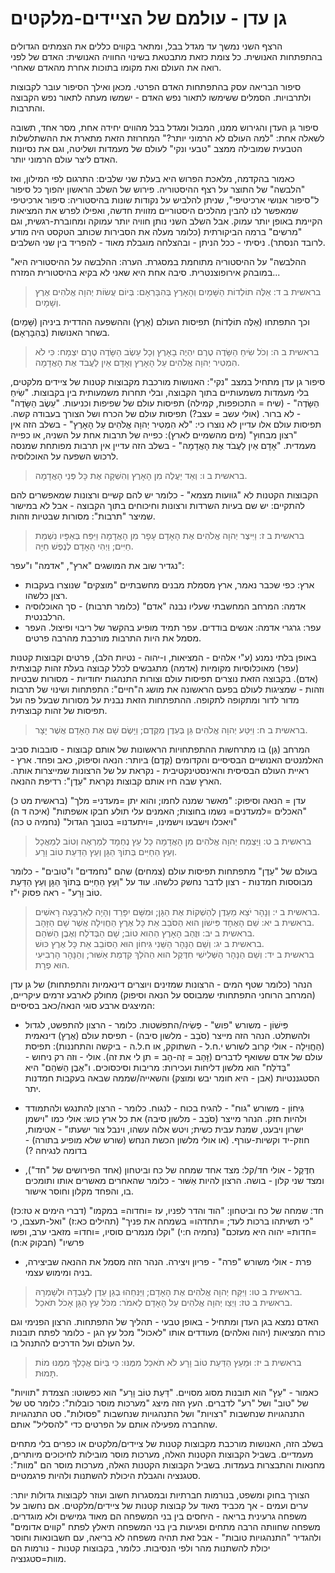 # גן עדן - עולמם של הציידים-מלקטים

הרצף השני נמשך עד מגדל בבל, ומתאר בקווים כללים את הצמתים הגדולים בהתפתחות האנושית.
כל צומת כזאת מתבטאת בשינוי החוויה האנושית: האדם של לפני רואה את העולם ואת מקומו בתוכות אחרת מהאדם שאחרי.

סיפור הבריאה עסק בהתפתחות האדם הפרטי. מכאן ואילך הסיפור עובר לקבוצות ולתרבויות. הסמלים ששימשו לתאור נפש האדם - ישמשו מעתה לתאור נפש הקבוצה והתרבות.

סיפור גן העדן והגירוש ממנו, המבול ומגדל בבל מהווים יחידה אחת, מסר אחד, תשובה לשאלה אחת: "למה העולם לא הרמוני יותר?"
המחרוזת הזאת מתארת את ההשתלשלות הטבעית שמובילה ממצב "טבעי ונקי" לעולם של מעמדות ושליטה, וגם את נסיונות האדם ליצר עולם הרמוני יותר.

כאמור בהקדמה, מלאכת הפרוש היא בעלת שני שלבים: התרגום לפי המילון, ואז "הלבשה" של התוצר על רצף ההיסטוריה.
פירוש של השלב הראשון יהפוך כל סיפור ל"סיפור אנושי ארכיטיפי", שניתן להלביש על נקודות שונות בהיסטוריה: סיפור ארכיטיפי שמאפשר לנו להבין מהלכים היסטוריים מזווית חדשה, ואפילו לפרש את המציאות הקיימת באופן יותר עמוק.
אבל השלב השני נותן חוויה יותר עמוקה ומחוברת-רגשית, וגם "מרשים" ברמה הביקורתית (כלומר מעלה את הסבירות שכותב הטקסט היה מודע לרובד הנסתר).
ניסיתי - ככל הניתן - ובהצלחה מוגבלת מאוד - להפריד בין שני השלבים.

<history>
"ההלבשה" על ההיסטוריה מתוחמת במסגרת. הערה: ההלבשה על ההיסטוריה היא במובהק אירופוצנטרית. סיבה אחת היא שאני לא בקיא בהיסטורית המזרח...
</history>


> בראשית ב ד: אֵלֶּה תוֹלְדוֹת הַשָּׁמַיִם וְהָאָרֶץ בְּהִבָּרְאָם:  בְּיוֹם עֲשׂוֹת יְהוָה אֱלֹהִים אֶרֶץ וְשָׁמָיִם.  

וכך התפתחו (אֵלֶּה תוֹלְדוֹת) תפיסות העולם (אָרֶץ) וההשפעה ההדדית ביניהן (שָּׁמַיִם) בשחר האנושות (בְּהִבָּרְאָם).

> בראשית ב ה: וְכֹל שִׂיחַ הַשָּׂדֶה טֶרֶם יִהְיֶה בָאָרֶץ וְכָל עֵשֶׂב הַשָּׂדֶה טֶרֶם יִצְמָח:  כִּי לֹא הִמְטִיר יְהוָה אֱלֹהִים עַל הָאָרֶץ וְאָדָם אַיִן לַעֲבֹד אֶת הָאֲדָמָה.  

סיפור גן עדן מתחיל במצב "נקי": האנושות מורכבת מקבוצות קטנות של ציידים מלקטים, בלי מעמדות משמעותיים בתוך הקבוצה, ובלי תחרות משמעותית בין בקבוצות.
"שִׂיחַ הַשָּׂדֶה" - (שיח = התכופפות, קמילה) תפיסות עולם של שפיפות וכניעות.
"עֵשֶׂב הַשָּׂדֶה" - לא ברור. (אולי עשב = עצב?) תפיסות עולם של הכרח ושל הצורך בעבודה קשה.
תפיסות עולם אלו עדיין לא נוצרו כי:
"לֹא הִמְטִיר יְהוָה אֱלֹהִים עַל הָאָרֶץ" - בשלב הזה אין "רצון מבחוץ" (מים מהשמיים לארץ): כפייה של תרבות אחת על השניה, או כפייה מעמדית.
"אָדָם אַיִן לַעֲבֹד אֶת הָאֲדָמָה" - בשלב הזה עדיין אין תרבות מפותחת שמנסה לרכוש השפעה על האוכלוסיה.

> בראשית ב ו: וְאֵד יַעֲלֶה מִן הָאָרֶץ וְהִשְׁקָה אֶת כָּל פְּנֵי הָאֲדָמָה.  

הקבוצות הקטנות לא "גוועות מצמא" - כלומר יש להם קשיים ורצונות שמאפשרים להם להתקיים: יש שם בעיות השרדות ורצונות וחיכוחים בתוך הקבוצה - אבל לא במישור שמיצר "תרבות": מסורות שבטיות וזהות.

> בראשית ב ז: וַיִּיצֶר יְהוָה אֱלֹהִים אֶת הָאָדָם עָפָר מִן הָאֲדָמָה וַיִּפַּח בְּאַפָּיו נִשְׁמַת חַיִּים; וַיְהִי הָאָדָם לְנֶפֶשׁ חַיָּה.  

נגדיר שוב את המושגים "ארץ", "אדמה" ו"עפר":

- ארץ: כפי שכבר נאמר, ארץ מסמלת מבנים מחשבתיים "מוצקים" שנוצרו בעקבות רצון כלשהו.
- אדמה: המרחב המחשבתי שעליו נבנה "אדם" (כלומר תרבות) - סך האוכלוסיה הרלבנטית.
- עפר: גרגרי אדמה: אנשים בודדים. עפר תמיד מופיע בהקשר של ריבוי ופיצול. העפר מסמל את היות התרבות מורכבת מהרבה פרטים.

באופן בלתי נמנע (ע"י אלהים - המציאות, ו-יהוה - נטיות הלב), פרטים וקבוצות קטנות (עפר) מאוכלוסיות מקומיות (אדמה) מתגבשים לכלל קבוצה בעלת זהות קבוצתית (אדם). בקבוצה הזאת נוצרים תפיסות עולם וצורות התנהגות יחודיות - מסורות שבטיות וזהות - שמציגות לעולם בפעם הראשונה את מושג ה"חיים": התפתחות ושינוי של תרבות מדור לדור ומתקופה לתקופה. ההתפתחות הזאת נבנית על מסורות שבעל פה ועל תפיסות של זהות קבוצתית.

> בראשית ב ח: וַיִּטַּע יְהוָה אֱלֹהִים גַּן בְּעֵדֶן מִקֶּדֶם; וַיָּשֶׂם שָׁם אֶת הָאָדָם אֲשֶׁר יָצָר.  

המרחב (גַּן) בו מתרחשות ההתפתחויות הראשונות של אותם קבוצות - סובבות סביב האלמנטים האנושיים הבסיסיים והקדומים (קֶּדֶם) ביותר: הנאה וסיפוק, כאב ופחד.
ארץ - ראיית העולם הבסיסית והאינסטינקטיבית - נקראת על של הרצונות שמייצרות אותה. הארץ שבה חיו אותם קבוצות נקראת "עֵדֶן": רדיפת ההנאה.

<lexical>
עדן = הנאה וסיפוק: "מאשר שמנה לחמו; והוא יתן =מעדני= מלך" (בראשית מט כ) "האכלים =למעדנים= נשמו בחוצות; האמנים עלי תולע חבקו אשפתות" (איכה ד ה) "ויאכלו וישבעו וישמינו, =ויתעדנו= בטובך הגדול" (נחמיה ט כה)
</lexical>

> בראשית ב ט: וַיַּצְמַח יְהוָה אֱלֹהִים מִן הָאֲדָמָה כָּל עֵץ נֶחְמָד לְמַרְאֶה וְטוֹב לְמַאֲכָל וְעֵץ הַחַיִּים בְּתוֹךְ הַגָּן וְעֵץ הַדַּעַת טוֹב וָרָע.  

בעולם של "עֵדֶן" מתפתחות תפיסות עולם (צמחים) שהם "נחמדים" ו"טובים" - כלומר מבוססות חמדנות - רצון לדבר נחשק כלשהו.
עוד על "וְעֵץ הַחַיִּים בְּתוֹךְ הַגָּן וְעֵץ הַדַּעַת טוֹב וָרָע" - ראה פסוק י"ז.

> בראשית ב י: וְנָהָר יֹצֵא מֵעֵדֶן לְהַשְׁקוֹת אֶת הַגָּן; וּמִשָּׁם יִפָּרֵד וְהָיָה לְאַרְבָּעָה רָאשִׁים.  
> בראשית ב יא: שֵׁם הָאֶחָד פִּישׁוֹן הוּא הַסֹּבֵב אֵת כָּל אֶרֶץ הַחֲוִילָה אֲשֶׁר שָׁם הַזָּהָב.  
> בראשית ב יב: וּזֲהַב הָאָרֶץ הַהִוא טוֹב; שָׁם הַבְּדֹלַח וְאֶבֶן הַשֹּׁהַם.  
> בראשית ב יג: וְשֵׁם הַנָּהָר הַשֵּׁנִי גִּיחוֹן הוּא הַסּוֹבֵב אֵת כָּל אֶרֶץ כּוּשׁ.  
> בראשית ב יד: וְשֵׁם הַנָּהָר הַשְּׁלִישִׁי חִדֶּקֶל הוּא הַהֹלֵךְ קִדְמַת אַשּׁוּר; וְהַנָּהָר הָרְבִיעִי הוּא פְרָת.  

הנהר (כלומר שטף המים - הרצונות שמזינים ויוצרים דינאמיות והתפתחות) של גן עדן (המרחב הרוחני התפתחותי שמבוסס על הנאה וסיפוק) מחולק לארבע זרמים עיקריים, המיצגים ארבע סוגי הנאה/כאב בסיסיים:

- פִּישׁוֹן - משורש "פוש" - פְּשִׂיה/התפשׁטות. כלומר - הרצון להתפשט, לגדול ולהשתלט.
  הנהר הזה מייצר (סֹּבֵב - מלשון סיבה) - תפיסת עולם (אֶרֶץ) דינאמית (הַחֲוִילָה - אולי קרוב לשורש י.ח.ל - השתוקק, או ח.ל.ה - ביקשה והתחננות): תפיסת עולם של אדם ששואף לדברים (זָּהָב = זֶה-הָב = תן לי את זה).
  אולי - וזה רק ניחוש - "בְּדֹלַח" הוא מלשון דליחות ועכירות: מריבות וסיכסוכים. ו"אֶבֶן הַשֹּׁהַם" היא הסטגננטיות (אבן - היא חומר יבש ומוצק) והשאייה/שממה שבאה בעקבות חמדנות יתר.

- גִּיחוֹן - משורש "גוח" - להגיח בכוח - לנגוח. כלומר - הרצון להתנגש ולהתמודד ולהיות חזק.
  הנהר מייצר (סֹּבֵב - מלשון סיבה) את כל ארץ כוש:
  אולי כמו "וישמן ישרון ויבעט, שמנת עבית כשית; ויטש אלוה עשהו, וינבל צור ישעתו" - אטימות, חוזק-יד וקשיות-עורף.
  (או אולי מלשון הכשת הנחש (שורש שלא מופיע בתורה) - בדומה לנגיחה ?)

- חִדֶּקֶל - אולי חד/קל: מצד אחד שמחה של כח וביטחון (אחד הפירושים של "חד"), ומצד שני קלון - בושה.
  הרצון להיות אַשּׁוּר - כלומר שהאחרים מאשרים אותו ותומכים בו, והפחד מקלון וחוסר אישור.

<lexical>
חד: שמחה של כח וביטחון: "הוד והדר לפניו, עז =וחדוה= במקמו" (דברי הימים א טז:כז) "כי תשיתהו ברכות לעד; =תחדהו= בשמחה את פניך" (תהילים כא:ז) "ואל-תעצבו, כי =חדות= יהוה היא מעזכם" (נחמיה ח:י) "וקלו מנמרים סוסיו, =וחדו= מזאבי ערב, ופשו פרשיו" (חבקוק א:ח)
</lexical>

- פרת - אולי משורש "פרה" - פריון ויצירה. הנהר הזה מסמל את ההנאה שביצירה, בניה ומימוש עצמי.

> בראשית ב טו: וַיִּקַּח יְהוָה אֱלֹהִים אֶת הָאָדָם; וַיַּנִּחֵהוּ בְגַן עֵדֶן לְעָבְדָהּ וּלְשָׁמְרָהּ.  
> בראשית ב טז: וַיְצַו יְהוָה אֱלֹהִים עַל הָאָדָם לֵאמֹר:  מִכֹּל עֵץ הַגָּן אָכֹל תֹּאכֵל.  

האדם נמצא בגן העדן ומתחיל - באופן טבעי - תהליך של התפתחות. הרצון הפנימי וגם כורח המציאות (יהוה ואלהים) מעודדים אותו "לאכול" מכל עץ הגן - כלומר לפתח תובנות על העולם ועל הדרכים להתנהל בו.

> בראשית ב יז: וּמֵעֵץ הַדַּעַת טוֹב וָרָע לֹא תֹאכַל מִמֶּנּוּ:  כִּי בְּיוֹם אֲכָלְךָ מִמֶּנּוּ מוֹת תָּמוּת.  

כאמור - "עֵץ" הוא תובנות מסוג מסויים.
"דַּעַת טוֹב וָרָע" הוא כפשוטו: הצמדת "תוויות" של "טוב" ושל "רע" לדברים.
העץ הזה מיצג "מערכות מוסר כובלות": כלומר סט של התנהגויות שנחשבות "רצויות" ושל התנהגויות שנחשבות "פסולות". סט התנהגויות שהחברה מפעילה אותם על הפרטים כדי "להסליל" אותם.

בשלב הזה, האנושות מורכבת מקבוצות קטנות של ציידים/מלקטים או כפרים בלי מתחים מעמדיים.
בשביל הקבוצות הקטנות האלה, מערכות מוסר מובילות לחיכוכים מיותרים, מחנאות והתבצרות בעמדות.
בשביל הקבוצות הקטנות האלה, מערכות מוסר הם "מוות": סטגנציה והגבלת היכולת להשתנות ולהיות פרגמטיים.

הצורך בחוק ומשפט, בנורמות חברתיות ובמסגרות חשוב ועוזר לקבוצות גדולות יותר: ערים ועמים - אך מכביד מאוד על קבוצות קטנות של ציידים/מלקטים.
אם נחשוב על משפחה גרעינית בריאה - היחסים בין בני המשפחה הם מאוד גמישים ולא מוגדרים. משפחה שחוותה הרבה מתחים ופגיעות בין בני המשפחה תיאלץ לפתח "קווים אדומים" ולהגדיר "התנהגויות טובות" - אבל זאת תהיה משפחה לא בריאה, עם חשבונאות וחוסר יכולת להשתנות מהר ולפי הנסיבות.
כלומר, בקבוצות קטנות - נורמות הם מוות=סטגנציה.


